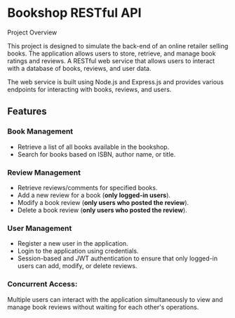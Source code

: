 # Bookshop RESTful API
Project Overview

This project is designed to simulate the back-end of an online retailer selling books. The application allows users to store, retrieve, and manage book ratings and reviews. A RESTful web service that allows users to interact with a database of books, reviews, and user data.

The web service is built using Node.js and Express.js and provides various endpoints for interacting with books, reviews, and users.
  
## Features

### Book Management

- Retrieve a list of all books available in the bookshop.
- Search for books based on ISBN, author name, or title.

### Review Management

- Retrieve reviews/comments for specified books.
- Add a new review for a book (**only logged-in users**).
- Modify a book review (**only users who posted the review**).
- Delete a book review (**only users who posted the review**).

### User Management

- Register a new user in the application.
- Login to the application using credentials.
- Session-based and JWT authentication to ensure that only logged-in users can add, modify, or delete reviews.

### Concurrent Access:
Multiple users can interact with the application simultaneously to view and manage book reviews without waiting for each other's operations.
